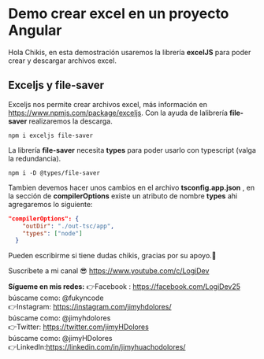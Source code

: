 # Demo crear excel en un proyecto Angular

Hola Chikis, en esta demostración usaremos la librería **excelJS** para poder crear y descargar archivos excel.

## Exceljs y file-saver

Exceljs nos permite crear archivos excel, más información en https://www.npmjs.com/package/exceljs. Con la ayuda de lalibrería **file-saver** realizaremos la descarga.

```console
npm i exceljs file-saver
```

La librería **file-saver** necesita **types** para poder usarlo con typescript (valga la redundancia).

```console
npm i -D @types/file-saver
```

Tambien devemos hacer unos cambios en el archivo **tsconfig.app.json** , en la sección de **compilerOptions** existe un atributo de nombre **types** ahi agregaremos lo siguiente:

```json
"compilerOptions": {
    "outDir": "./out-tsc/app",
    "types": ["node"]
  }
```

Pueden escribirme si tiene dudas chikis, gracias por su apoyo.🤗

Suscríbete a mi canal 😎
https://www.youtube.com/c/LogiDev

**Sígueme en mis redes:**
👉Facebook : https://facebook.com/LogiDev25  
búscame como: @fukyncode  
👉Instagram: https://instagram.com/jimyhdolores/  
búscame como: @jimyhdolores  
👉Twitter: https://twitter.com/jimyHDolores  
búscame como: @jimyHDolores  
👉LinkedIn:https://linkedin.com/in/jimyhuachodolores/
